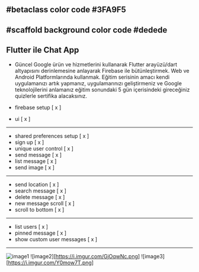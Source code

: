## #betaclass color code #3FA9F5

## #scaffold background color code #dedede

## Flutter ile Chat App

- Güncel Google ürün ve hizmetlerini kullanarak Flutter arayüzü/dart altyapısını derinlemesine anlayarak Firebase ile bütünleştirmek. Web ve Android Platformlarında kullanmak. Eğitim serisinin amacı kendi uygulamanızı artık yapmanız, uygulamarınızı geliştirmeniz ve Google teknolojilerini anlamanız eğitim sonundaki 5 gün içerisindeki gireceğiniz quizlerle sertifika alacaksınız.


- firebase setup [ x ]
- ui [ x ]

---

- shared preferences setup [ x ]
- sign up [ x ]
- unique user control [ x ]
- send message [ x ]
- list message [ x ]
- send image [ x ]

---

- send location [ x ]
- search message [ x ]
- delete message [ x ]
- new message scroll [ x ]
- scroll to bottom [ x ]

---

- list users [ x ]
- pinned message [ x ]
- show custom user messages [ x ]

---

![image1](https://i.imgur.com/q0BM8NG.png)
![image2][https://i.imgur.com/GjOqwNc.png]
![image3][https://i.imgur.com/Y0mow7T.png]

